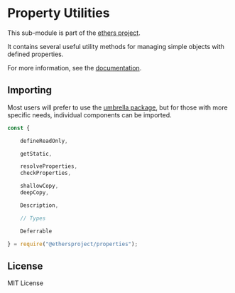 # Property Utilities

This sub-module is part of the [ethers project](https://github.com/ethers-io/ethers.js).

It contains several useful utility methods for managing simple objects with defined properties.

For more information, see the [documentation](https://docs.ethers.io/v5/api/utils/properties/).

## Importing

Most users will prefer to use the [umbrella package](https://www.npmjs.com/package/ethers), but for those with more specific needs, individual components can be imported.

```javascript
const {

    defineReadOnly,

    getStatic,

    resolveProperties,
    checkProperties,

    shallowCopy,
    deepCopy,

    Description,

    // Types

    Deferrable

} = require("@ethersproject/properties");
```

## License

MIT License

